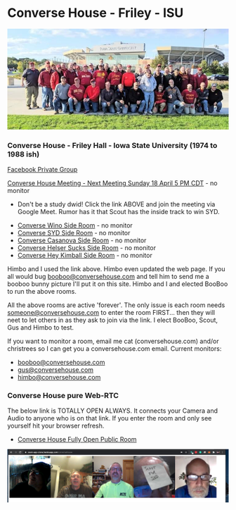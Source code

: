 # Converse House - Friley - ISU
![images/ConverseHouse2019](./images/ConverseHouse2019.jpg)

### Converse House - Friley Hall - Iowa State University (1974 to 1988 ish)

[Facebook Private Group](https://www.facebook.com/groups/90560379326)

[Converse House Meeting - Next Meeting Sunday 18 April 5 PM CDT](https://meet.google.com/efv-bzzx-pqa) - no monitor
* Don't be a study dwid! Click the link ABOVE and join the meeting via Google Meet. Rumor has it that Scout has the inside track to win SYD.

- [Converse Wino Side Room](https://meet.google.com/mwv-rqcn-zpo) - no monitor
- [Converse SYD Side Room](https://meet.google.com/xfz-ccbf-bst) - no monitor
- [Converse Casanova Side Room](https://meet.google.com/fut-vyth-gvn) - no monitor
- [Converse Helser Sucks Side Room](https://meet.google.com/ejn-bqcf-bnv) - no monitor
- [Converse Hey Kimball Side Room](https://meet.google.com/dqx-daam-epj) - no monitor

Himbo and I used the link above.  Himbo even updated the web page.  If you all would bug booboo@conversehouse.com and tell him to send me a booboo bunny picture I'll put it on this site.  Himbo and I and elected BooBoo to run the above rooms.

All the above rooms are active 'forever'.  The only issue is each room needs someone@conversehouse.com to enter the room FIRST... then they will neet to let others in as they ask to join via the link.  I elect BooBoo, Scout, Gus and Himbo to test.

If you want to monitor a room, email me cat (conversehouse.com) and/or christrees  so I can get you a conversehouse.com email.  Current monitors:
- booboo@conversehouse.com
- gus@conversehouse.com
- himbo@conversehouse.com

### Converse House pure Web-RTC
The below link is TOTALLY OPEN ALWAYS.  It connects your Camera and Audio to anyone who is on that link.  If you enter the room and only see yourself hit your browser refresh.

- [Converse House Fully Open Public Room](https://zoom-app-clone.herokuapp.com/conversehouse)

![zoom-app-clone test](./images/ConverseHouseTestScreenShot2021-04-11at9.54.59PM.png)

<!-- https://docs.google.com/spreadsheets/d/1NTEQ1UdXy6wQKE9g0B5103gNagsG2b1LZgD4TrocEcs/edit#gid=998356282 -->
